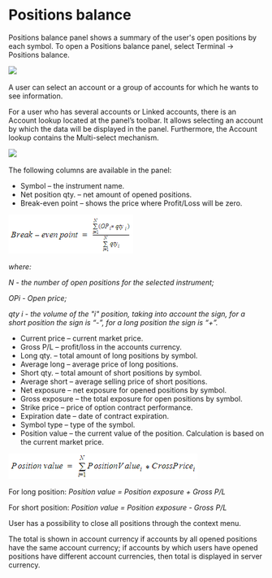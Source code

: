 # Positions balance

Positions balance panel shows a summary of the user's open positions by each symbol. To open a Positions balance panel, select Terminal -&gt; Positions balance.

![](https://lh3.googleusercontent.com/rq10TuwrGGbDjgJblmM-CobdcW6e0VTh4PsH5Au-3LW0xCyOAQ8zVVn9pKgBmn1nwztgkawo9U_9EYo2zQQNpv-el9B9AjGUCM7MDQyzL-Qz9lNefE78Luixq2gW8YIQilo514AM)

A user can select an account or a group of accounts for which he wants to see information.

For a user who has several accounts or Linked accounts, there is an Account lookup located at the panel’s toolbar. It allows selecting an account by which the data will be displayed in the panel. Furthermore, the Account lookup contains the Multi-select mechanism.

![](https://lh5.googleusercontent.com/of0ZNzlBp75pa0GUpg8kRqsJdjbdXCW3dxPHZ4KTSZNvVjeTnxG4jPeLxACLrmE6cWw43VOnPcjxRXR8OTOZp3bGIMboJBsxq_2h2fm0LFC4yPdOIT_rjOcniA5NXfJIVofS1sTh)

The following columns are available in the panel:

* Symbol – the instrument name.
* Net position qty. – net amount of opened positions.
* Break-even point – shows the price where Profit/Loss will be zero.

![](../../.gitbook/assets/22%20%282%29.png)

_where:_

_N - the number of open positions for the selected instrument;_

_OPi - Open price;_

_qty i - the volume of the "i" position, taking into account the sign, for a short position the sign is “-”, for a long position the sign is “+”._

* Current price – current market price.
* Gross P/L – profit/loss in the accounts currency.
* Long qty. – total amount of long positions by symbol.
* Average long – average price of long positions.
* Short qty. – total amount of short positions by symbol.
* Average short – average selling price of short positions.
* Net exposure – net exposure for opened positions by symbol.
* Gross exposure – the total exposure for open positions by symbol.
* Strike price – price of option contract performance.
* Expiration date – date of contract expiration.
* Symbol type – type of the symbol.
* Position value – the current value of the position. Calculation is based on the current market price.

![](../../.gitbook/assets/screenshot_2%20%2816%29%20%281%29.png)

For long position: _Position value = Position exposure + Gross P/L_

For short position: _Position value = Position exposure - Gross P/L_

User has a possibility to close all positions through the context menu.

The total is shown in account currency if accounts by all opened positions have the same account currency; if accounts by which users have opened positions have different account currencies, then total is displayed in server currency.

